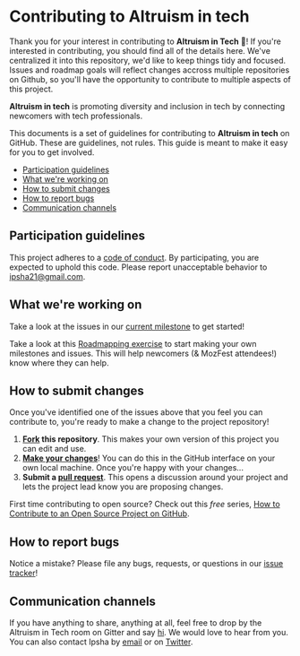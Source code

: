 # Contributing to Altruism in tech

Thank you for your interest in contributing to **Altruism in Tech** :tada:! 
If you're interested in contributing, you should find all of the details here. We've centralized it into this repository, we'd like to keep things tidy and focused. Issues and roadmap goals will reflect changes accross multiple repositories on Github, so you'll have the opportunity to contribute to multiple aspects of this project.

**Altruism in tech** is promoting diversity and inclusion in tech by connecting newcomers with tech professionals.

This documents is a set of guidelines for contributing to **Altruism in tech** on GitHub. These are guidelines, not rules. This guide is meant to make it easy for you to get involved.

* [Participation guidelines](#participation-guidelines)
* [What we're working on](#what-were-working-on)
* [How to submit changes](#how-to-submit-changes)
* [How to report bugs](#how-to-report-bugs)
* [Communication channels](#communication-channels)

## Participation guidelines

This project adheres to a [code of conduct](CODE_OF_CONDUCT.md). By participating, you are expected to uphold this code. Please report unacceptable behavior to ipsha21@gmail.com.

## What we're working on

Take a look at the issues in our [current milestone](https://github.com/ipsha21/altruism-in-tech/issues) to get started!

Take a look at this [Roadmapping exercise](http://mozillascience.github.io/working-open-workshop/roadmapping/) to start making your own milestones and issues. This will help newcomers (& MozFest attendees!) know where they can help.

## How to submit changes

 Once you've identified one of the issues above that you feel you can contribute to, you're ready to make a change to the project repository!
 
 1. **[Fork](https://help.github.com/articles/fork-a-repo/) this repository**. This makes your own version of this project you can edit and use.
 2. **[Make your changes](https://guides.github.com/activities/forking/#making-changes)**! You can do this in the GitHub interface on your own local machine. Once you're happy with your changes...
 3. **Submit a [pull request](https://help.github.com/articles/proposing-changes-to-a-project-with-pull-requests/)**. This opens a discussion around your project and lets the project lead know you are proposing changes.

 First time contributing to open source? Check out this *free* series, [How to Contribute to an Open Source Project on GitHub](https://egghead.io/series/how-to-contribute-to-an-open-source-project-on-github).

## How to report bugs

 Notice a mistake? Please file any bugs, requests, or questions in our [issue tracker](https://github.com/ipsha21/altruism-in-tech/issues)!

## Communication channels

If you have anything to share, anything at all, feel free to drop by the Altruism in Tech room on Gitter and say [hi](https://gitter.im/AltruismInTech/Lobby). We would love to hear from you. You can also contact Ipsha by [email](ipsha21@gmail.com) or on [Twitter](https://twitter.com/ipsha21).

